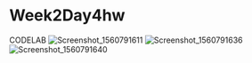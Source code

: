# Week2Day4hw
CODELAB
![Screenshot_1560791611](https://user-images.githubusercontent.com/51377425/59623380-01f05300-9102-11e9-9f39-8a4ced986811.png)
![Screenshot_1560791636](https://user-images.githubusercontent.com/51377425/59623386-06b50700-9102-11e9-86f7-a5f8f4b1eea0.png)
![Screenshot_1560791640](https://user-images.githubusercontent.com/51377425/59623393-09176100-9102-11e9-8cfa-e15dd5533a82.png)

